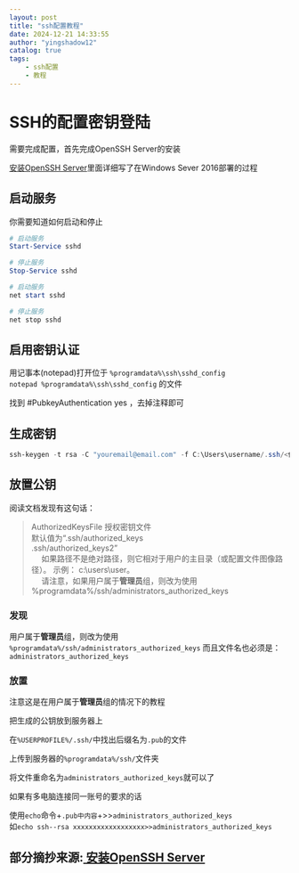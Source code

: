 ```yaml
---
layout: post
title: "ssh配置教程"
date: 2024‎-‎12‎-21‎ ‎14:33:55
author: "yingshadow12"
catalog: true
tags:
    - ssh配置
    - 教程
---
```

# SSH的配置密钥登陆
需要完成配置，首先完成OpenSSH Server的安装

[ 安装OpenSSH Server](https://blog.csdn.net/u010953609/article/details/123114938)里面详细写了在Windows Sever 2016部署的过程


## 启动服务
你需要知道如何启动和停止

``` powershell
# 启动服务
Start-Service sshd
```

``` powershell
# 停止服务
Stop-Service sshd
```

``` powershell
# 启动服务
net start sshd
```

``` powershell
# 停止服务
net stop sshd
```

## 启用密钥认证

用记事本(notepad)打开位于 ```%programdata%\ssh\sshd_config ```<br>
```notepad %programdata%\ssh\sshd_config```
的文件

找到 #PubkeyAuthentication yes ，去掉注释即可

## 生成密钥

``` powershell
ssh-keygen -t rsa -C "youremail@email.com" -f C:\Users\username/.ssh/<你想保存的密钥名>
```
## 放置公钥

阅读文档发现有这句话：
>AuthorizedKeysFile    授权密钥文件
<br>默认值为“.ssh/authorized_keys 
<br>.ssh/authorized_keys2”
<br> &ensp;&ensp; 如果路径不是绝对路径，则它相对于用户的主目录（或配置文件图像路径）。 示例： c:\users\user。
<br> &ensp;&ensp;  请注意，如果用户属于**管理员**组，则改为使用 %programdata%/ssh/administrators_authorized_keys


### 发现

用户属于**管理员**组，则改为使用
```%programdata%/ssh/administrators_authorized_keys```
而且文件名也必须是： ```administrators_authorized_keys```

### 放置

注意这是在用户属于**管理员**组的情况下的教程

把生成的公钥放到服务器上

在```%USERPROFILE%/.ssh/```中找出后缀名为```.pub```的文件

上传到服务器的```%programdata%/ssh/```文件夹

将文件重命名为```administrators_authorized_keys```就可以了

如果有多电脑连接同一账号的要求的话

使用```echo```命令+```.pub中内容```+>>```administrators_authorized_keys```
<br>如```echo ssh--rsa xxxxxxxxxxxxxxxxxx>>administrators_authorized_keys ```


## 部分摘抄来源:[ 安装OpenSSH Server](https://blog.csdn.net/u010953609/article/details/123114938)
